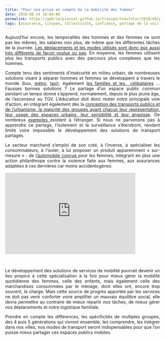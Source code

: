 ```yaml
---
title: "Pour une prise en compte de la mobilité des femmes"
date: 2010-08-24 16:04:00
permalink: https://gabrielplassat.github.io/transportsdufutur/2010/08/pour-une-prise-en-compte-de-la-mobilite-des-femmes.html
tags: [assurance, citoyen, collectivité, confiance, partage de la voirie, sécurité, Service de mobilité, surveillance, temporalité]
---
```


<p style="text-align: justify;">Aujourd’hui encore, les temporalités des hommes et des femmes ne sont pas les mêmes, les salaires non plus, de même que les différentes tâches de la journée. <a href="http://www.lesquotidiennes.com/travail/les-vraies-raisons-du-comportement-%C2%ABecolo%C2%BB-des-femmes.html" target="_blank">Les déplacements et les modes utilisés sont donc eux aussi très différents de façon voulue ou pas</a>. En moyenne, les femmes utilisent plus les transports publics avec des parcours plus complexes que les hommes.</p> <p style="text-align: justify;">Compte tenu des sentiments d’insécurité en milieu urbain, de nombreuses solutions visant à séparer hommes et femmes se développent à travers le monde (bus, <a href="http://www.rtbf.be/info/societe/indonesie/indonesie-des-voitures-pour-les-femmes-dans-les-trains-246606" target="_blank">métro</a>, <a href="http://www.slate.fr/story/13931/femmes-discrimination-taxis-roses" target="_blank">taxi</a>), également <a href="http://www.voyages-sncf.com/promotion-train/Offre_TGV_Family/" target="_blank">les familles et les  célibataires</a> … Fausses bonnes solutions ? Le partage d’un espace public commun pendant un temps donné s’apprend, normalement, depuis le plus jeune âge, de l’ascenseur au TGV. L’éducation doit donc rester notre principale voie d’action, en intégrant également dès la <a href="http://www.observatoire.veolia.com/fr/archives/citadines/etude.htm" target="_blank">conception des transports publics et de l’urbanisme, la majorité des groupes ayant chacun leur représentation, leur usage des espaces urbains, leur sensibilité et leur angoisse</a>. De nombreux <a href="http://base.d-p-h.info/fr/fiches/premierdph/fiche-premierdph-4936.html" target="_blank">exemples </a>existent à l’étranger. Si nous ne parvenons pas à apprendre ce partage, l’isolement et la surveillance s’étendront, rendant limité voire impossible le développement des solutions de transport partagés.</p> <p style="text-align: justify;">   <!--more-->  </p> <p style="text-align: justify;">Le secteur marchand s’emploi de son coté, à l’inverse, à spécialiser les consommateurs, à l’isoler, à lui proposer un produit apparemment « sur-mesure » : de <a href="http://www.lancia.fr/ypsilon_grande_cause.php" target="_blank">l’automobile conçue </a>pour les femmes, intégrant en plus une action philanthrope contre la violence faite aux femmes, aux assurances adaptées à ces dernières car moins accidentogènes.</p> <iframe scrolling="no" height="265" frameborder="no" width="424" src="http://videos.publicsenat.fr/vodiFrame.php?idE=65291" framespacing="0" valign="top"> </iframe> <p style="text-align: justify;"> </p> <p style="text-align: justify;">Le développement des solutions de services de mobilité pourrait devenir un lieu propice à cette spécialisation à la fois pour mieux gérer la mobilité quotidienne des femmes, celle des enfants, mais également celle des marchandises consommées par le ménage, dont elles ont, encore trop souvent, la charge. Mais cette source de progrès apportée par les services ne doit pas venir conforter voire amplifier un mauvais équilibre social, elle devra permettre au contraire de mieux répartir nos tâches, de mieux gérer nos déplacements et notre logistique familiale.</p> <p style="text-align: justify;">Prendre en compte les différences, les spécificités de multiples groupes, des 4 puis 5 générations qui vivront ensemble, les comprendre, les intégrer dans nos villes, nos modes de transport seront indispensables pour que l’on puisse mieux partager ces espaces publics mobiles.</p>

